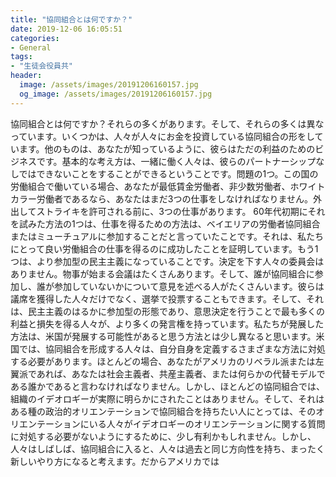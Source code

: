 ```yaml
---
title: "協同組合とは何ですか？"
date: 2019-12-06 16:05:51
categories:
- General
tags:
- "生徒会役員共"
header:
  image: /assets/images/20191206160157.jpg
  og_image: /assets/images/20191206160157.jpg
---
```


協同組合とは何ですか？それらの多くがあります。そして、それらの多くは異なっています。いくつかは、人々が人々にお金を投資している協同組合の形をしています。他のものは、あなたが知っているように、彼らはただの利益のためのビジネスです。基本的な考え方は、一緒に働く人々は、彼らのパートナーシップなしではできないことをすることができるということです。問題の1つ。この国の労働組合で働いている場合、あなたが最低賃金労働者、非少数労働者、ホワイトカラー労働者であるなら、あなたはまだ3つの仕事をしなければなりません。外出してストライキを許可される前に、3つの仕事があります。 60年代初期にそれを試みた方法の1つは、仕事を得るための方法は、ベイエリアの労働者協同組合またはミューチュアルに参加することだと言っていたことです。それは、私たちにとって良い労働組合の仕事を得るのに成功したことを証明しています。もう1つは、より参加型の民主主義になっていることです。決定を下す人々の委員会はありません。物事が始まる会議はたくさんあります。そして、誰が協同組合に参加し、誰が参加していないかについて意見を述べる人がたくさんいます。彼らは議席を獲得した人々だけでなく、選挙で投票することもできます。そして、それは、民主主義のはるかに参加型の形態であり、意思決定を行うことで最も多くの利益と損失を得る人々が、より多くの発言権を持っています。私たちが発展した方法は、米国が発展する可能性があると思う方法とは少し異なると思います。米国では、協同組合を形成する人々は、自分自身を定義するさまざまな方法に対処する必要があります。ほとんどの場合、あなたがアメリカのリベラル派または左翼派であれば、あなたは社会主義者、共産主義者、または何らかの代替モデルである誰かであると言わなければなりません。しかし、ほとんどの協同組合では、組織のイデオロギーが実際に明らかにされたことはありません。そして、それはある種の政治的オリエンテーションで協同組合を持ちたい人にとっては、そのオリエンテーションにいる人々がイデオロギーのオリエンテーションに関する質問に対処する必要がないようにするために、少し有利かもしれません。しかし、人々はしばしば、協同組合に入ると、人々は過去と同じ方向性を持ち、まったく新しいやり方になると考えます。だからアメリカでは
